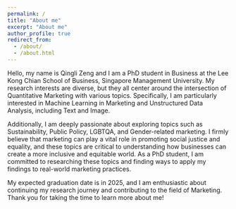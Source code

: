 ```yaml
---
permalink: /
title: "About me"
excerpt: "About me"
author_profile: true
redirect_from: 
  - /about/
  - /about.html
---
```



Hello, my name is Qingli Zeng and I am a PhD student in Business at the Lee Kong Chian School of Business, Singapore Management University. My research interests are diverse, but they all center around the intersection of Quantitative Marketing with various topics. Specifically, I am particularly interested in Machine Learning in Marketing and Unstructured Data Analysis, including Text and Image.

Additionally, I am deeply passionate about exploring topics such as Sustainability, Public Policy, LGBTQA, and Gender-related marketing. I firmly believe that marketing can play a vital role in promoting social justice and equality, and these topics are critical to understanding how businesses can create a more inclusive and equitable world. As a PhD student, I am committed to researching these topics and finding ways to apply my findings to real-world marketing practices.

My expected graduation date is in 2025, and I am enthusiastic about continuing my research journey and contributing to the field of Marketing. Thank you for taking the time to learn more about me!